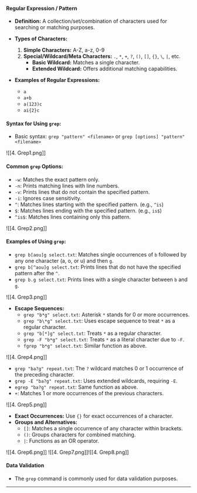 #### **Regular Expression / Pattern**

- **Definition:** A collection/set/combination of characters used for searching or matching purposes.
    
- **Types of Characters:**
    
    1. **Simple Characters:** A-Z, a-z, 0-9
    2. **Special/Wildcard/Meta Characters:** `.`, `*`, `+`, `?`, `()`, `[]`, `{}`, `\`, `|`, etc.
        - **Basic Wildcard:** Matches a single character.
        - **Extended Wildcard:** Offers additional matching capabilities.
- **Examples of Regular Expressions:**
    - `a`
    - `a+b`
    - `a(123)c`
    - `ai{2}c`

#### **Syntax for Using `grep`:**

- Basic syntax:
    `grep "pattern" <filename>`
    or
    `grep [options] "pattern" <filename>`

![[4. Grep1.png]]

#### **Common `grep` Options:**

- `-w`: Matches the exact pattern only.
- `-n`: Prints matching lines with line numbers.
- `-v`: Prints lines that do not contain the specified pattern.
- `-i`: Ignores case sensitivity.
- `^`: Matches lines starting with the specified pattern. (e.g., `^is`)
- `$`: Matches lines ending with the specified pattern. (e.g., `is$`)
- `^is$`: Matches lines containing only this pattern.

![[4. Grep2.png]]

#### **Examples of Using `grep`:**

- `grep b[aou]g select.txt`: Matches single occurrences of `b` followed by any one character (a, o, or u) and then `g`.
- `grep b[^aou]g select.txt`: Prints lines that do not have the specified pattern after the `^`.
- `grep b.g select.txt`: Prints lines with a single character between `b` and `g`.

![[4. Grep3.png]]

- **Escape Sequences:**
    - `grep "b*g" select.txt`: Asterisk `*` stands for 0 or more occurrences.
    - `grep "b\*g" select.txt`: Uses escape sequence to treat `*` as a regular character.
    - `grep "b[*]g" select.txt`: Treats `*` as a regular character.
    - `grep -F "b*g" select.txt`: Treats `*` as a literal character due to `-F`.
    - `fgrep "b*g" select.txt`: Similar function as above.

![[4. Grep4.png]]

- `grep "ba?g" repeat.txt`: The `?` wildcard matches 0 or 1 occurrence of the preceding character.
- `grep -E "ba?g" repeat.txt`: Uses extended wildcards, requiring `-E`.
- `egrep "ba?g" repeat.txt`: Same function as above.
- `+`: Matches 1 or more occurrences of the previous characters.

![[4. Grep5.png]]

- **Exact Occurrences:** Use `{}` for exact occurrences of a character.
- **Groups and Alternatives:**
    - `[]`: Matches a single occurrence of any character within brackets.
    - `()`: Groups characters for combined matching.
    - `|`: Functions as an OR operator.

![[4. Grep6.png]]
![[4. Grep7.png]]![[4. Grep8.png]]
#### **Data Validation**

- The `grep` command is commonly used for data validation purposes.

---